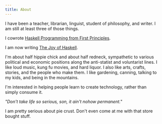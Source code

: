 ```yaml
---
title: About
---
```


I have been a teacher, librarian, linguist, student of philosophy, and writer. I am still at least three of those things.

I cowrote [Haskell Programming from First Principles](http://haskellbook.com/).

I am now writing [The Joy of Haskell](https://joyofhaskell.com/).

I'm about half hippie chick and about half redneck, sympathetic to various political and economic positions along the anti-statist and voluntarist lines. I like loud music, kung fu movies, and hard liquor. I also like arts, crafts, stories, and the people who make them. I like gardening, canning, talking to my kids, and being in the mountains.

I'm interested in helping people learn to create technology, rather than simply consume it.

*"Don't take life so serious, son, it ain't nohow permanent."*

I am pretty serious about pie crust. Don't even come at me with that store bought stuff.
